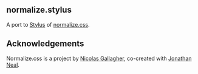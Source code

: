 ## normalize.stylus

A port to [Stylus](https://github.com/learnboost/stylus) of [normalize.css](https://github.com/necolas/normalize.css).

## Acknowledgements

Normalize.css is a project by [Nicolas Gallagher](https://github.com/necolas),
co-created with [Jonathan Neal](https://github.com/jonathantneal).